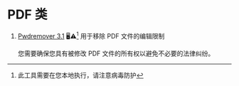 # PDF 类

1. [Pwdremover 3.1](https://sgp1.vultrobjects.com/static/shared/Pwdremover3.1.zip) 🖥️⚠️[^local] 用于移除 PDF 文件的编辑限制

   您需要确保您具有被修改 PDF 文件的所有权以避免不必要的法律纠纷。

[^local]: 此工具需要在您本地执行，请注意病毒防护